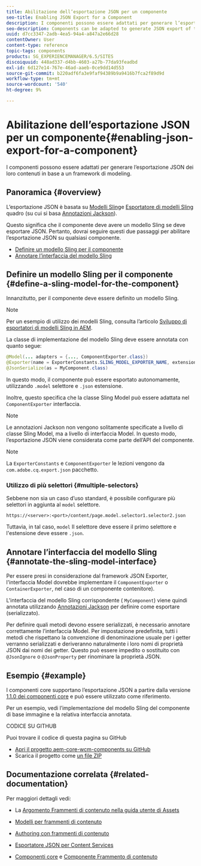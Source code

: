 ```yaml
---
title: Abilitazione dell’esportazione JSON per un componente
seo-title: Enabling JSON Export for a Component
description: I componenti possono essere adattati per generare l’esportazione JSON dei loro contenuti in base a un framework di modeling.
seo-description: Components can be adapted to generate JSON export of their content based on a modeler framework.
uuid: d7cc3347-2adb-4ea5-94a4-a847a2e66d28
contentOwner: User
content-type: reference
topic-tags: components
products: SG_EXPERIENCEMANAGER/6.5/SITES
discoiquuid: 448ad337-d4bb-4603-a27b-77da93feadbd
exl-id: 6d127e14-767e-46ad-aaeb-0ce9dd14d553
source-git-commit: b220adf6fa3e9faf94389b9a9416b7fca2f89d9d
workflow-type: tm+mt
source-wordcount: '540'
ht-degree: 9%

---
```


# Abilitazione dell’esportazione JSON per un componente{#enabling-json-export-for-a-component}

I componenti possono essere adattati per generare l’esportazione JSON dei loro contenuti in base a un framework di modeling.

## Panoramica {#overview}

L’esportazione JSON è basata su [Modelli Sling](https://sling.apache.org/documentation/bundles/models.html)e [Esportatore di modelli Sling](https://sling.apache.org/documentation/bundles/models.html#exporter-framework-since-130) quadro (su cui si basa [Annotazioni Jackson](https://github.com/FasterXML/jackson-annotations/wiki/Jackson-Annotations)).

Questo significa che il componente deve avere un modello Sling se deve esportare JSON. Pertanto, dovrai seguire questi due passaggi per abilitare l’esportazione JSON su qualsiasi componente.

* [Definire un modello Sling per il componente](/help/sites-developing/json-exporter-components.md#define-a-sling-model-for-the-component)
* [Annotare l’interfaccia del modello Sling](#annotate-the-sling-model-interface)

## Definire un modello Sling per il componente {#define-a-sling-model-for-the-component}

Innanzitutto, per il componente deve essere definito un modello Sling.

>[!NOTE]
>
>Per un esempio di utilizzo dei modelli Sling, consulta l’articolo [Sviluppo di esportatori di modelli Sling in AEM](https://helpx.adobe.com/experience-manager/kt/platform-repository/using/sling-model-exporter-tutorial-develop.html).

La classe di implementazione del modello Sling deve essere annotata con quanto segue:

```java
@Model(... adapters = {..., ComponentExporter.class})
@Exporter(name = ExporterConstants.SLING_MODEL_EXPORTER_NAME, extensions = ExporterConstants.SLING_MODEL_EXTENSION)
@JsonSerialize(as = MyComponent.class)
```

In questo modo, il componente può essere esportato autonomamente, utilizzando `.model` selettore e `.json` estensione.

Inoltre, questo specifica che la classe Sling Model può essere adattata nel `ComponentExporter` interfaccia.

>[!NOTE]
>
>Le annotazioni Jackson non vengono solitamente specificate a livello di classe Sling Model, ma a livello di interfaccia Model. In questo modo, l’esportazione JSON viene considerata come parte dell’API del componente.

>[!NOTE]
>
>La `ExporterConstants` e `ComponentExporter` le lezioni vengono da `com.adobe.cq.export.json` pacchetto.

### Utilizzo di più selettori {#multiple-selectors}

Sebbene non sia un caso d’uso standard, è possibile configurare più selettori in aggiunta al `model` selettore.

```
https://<server>:<port>/content/page.model.selector1.selector2.json
```

Tuttavia, in tal caso, `model` Il selettore deve essere il primo selettore e l&#39;estensione deve essere `.json`.

## Annotare l’interfaccia del modello Sling {#annotate-the-sling-model-interface}

Per essere presi in considerazione dal framework JSON Exporter, l&#39;interfaccia Model dovrebbe implementare il `ComponentExporter` o `ContainerExporter`, nel caso di un componente contenitore).

L&#39;interfaccia del modello Sling corrispondente ( `MyComponent`) viene quindi annotata utilizzando [Annotazioni Jackson](https://github.com/FasterXML/jackson-annotations/wiki/Jackson-Annotations) per definire come esportare (serializzato).

Per definire quali metodi devono essere serializzati, è necessario annotare correttamente l’interfaccia Model. Per impostazione predefinita, tutti i metodi che rispettano la convenzione di denominazione usuale per i getter verranno serializzati e deriveranno naturalmente i loro nomi di proprietà JSON dai nomi dei getter. Questo può essere impedito o sostituito con `@JsonIgnore` o `@JsonProperty` per rinominare la proprietà JSON.

## Esempio {#example}

I componenti core supportano l’esportazione JSON a partire dalla versione [1.1.0 dei componenti core](https://docs.adobe.com/content/help/it/experience-manager-core-components/using/introduction.html) e può essere utilizzato come riferimento.

Per un esempio, vedi l’implementazione del modello Sling del componente di base immagine e la relativa interfaccia annotata.

CODICE SU GITHUB

Puoi trovare il codice di questa pagina su GitHub

* [Apri il progetto aem-core-wcm-components su GitHub](https://github.com/Adobe-Marketing-Cloud/aem-core-wcm-components)
* Scarica il progetto come [un file ZIP](https://github.com/Adobe-Marketing-Cloud/aem-core-wcm-components/archive/master.zip)

## Documentazione correlata {#related-documentation}

Per maggiori dettagli vedi:

* La [Argomento Frammenti di contenuto nella guida utente di Assets](https://helpx.adobe.com/experience-manager/6-4/assets/user-guide.html?topic=/experience-manager/6-4/assets/morehelp/content-fragments.ug.js)

* [Modelli per frammenti di contenuto](/help/assets/content-fragments/content-fragments-models.md)
* [Authoring con frammenti di contenuto](/help/sites-authoring/content-fragments.md)
* [Esportatore JSON per Content Services](/help/sites-developing/json-exporter.md)
* [Componenti core](https://docs.adobe.com/content/help/en/experience-manager-core-components/using/introduction.html) e [Componente Frammento di contenuto](https://helpx.adobe.com/experience-manager/core-components/using/content-fragment-component.html)
